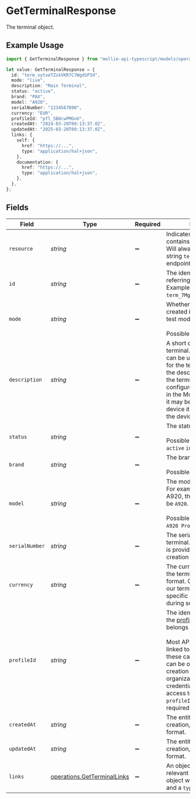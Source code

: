 # GetTerminalResponse

The terminal object.

## Example Usage

```typescript
import { GetTerminalResponse } from "mollie-api-typescript/models/operations";

let value: GetTerminalResponse = {
  id: "term_vytxeTZskVKR7C7WgdSP3d",
  mode: "live",
  description: "Main Terminal",
  status: "active",
  brand: "PAX",
  model: "A920",
  serialNumber: "1234567890",
  currency: "EUR",
  profileId: "pfl_5B8cwPMGnU",
  createdAt: "2024-03-20T09:13:37.0Z",
  updatedAt: "2025-03-20T09:13:37.0Z",
  links: {
    self: {
      href: "https://...",
      type: "application/hal+json",
    },
    documentation: {
      href: "https://...",
      type: "application/hal+json",
    },
  },
};
```

## Fields

| Field                                                                                                                                                                                                                                                                                                                      | Type                                                                                                                                                                                                                                                                                                                       | Required                                                                                                                                                                                                                                                                                                                   | Description                                                                                                                                                                                                                                                                                                                | Example                                                                                                                                                                                                                                                                                                                    |
| -------------------------------------------------------------------------------------------------------------------------------------------------------------------------------------------------------------------------------------------------------------------------------------------------------------------------- | -------------------------------------------------------------------------------------------------------------------------------------------------------------------------------------------------------------------------------------------------------------------------------------------------------------------------- | -------------------------------------------------------------------------------------------------------------------------------------------------------------------------------------------------------------------------------------------------------------------------------------------------------------------------- | -------------------------------------------------------------------------------------------------------------------------------------------------------------------------------------------------------------------------------------------------------------------------------------------------------------------------- | -------------------------------------------------------------------------------------------------------------------------------------------------------------------------------------------------------------------------------------------------------------------------------------------------------------------------- |
| `resource`                                                                                                                                                                                                                                                                                                                 | *string*                                                                                                                                                                                                                                                                                                                   | :heavy_minus_sign:                                                                                                                                                                                                                                                                                                         | Indicates the response contains a terminal object. Will always contain the string `terminal` for this endpoint.                                                                                                                                                                                                            |                                                                                                                                                                                                                                                                                                                            |
| `id`                                                                                                                                                                                                                                                                                                                       | *string*                                                                                                                                                                                                                                                                                                                   | :heavy_minus_sign:                                                                                                                                                                                                                                                                                                         | The identifier uniquely referring to this terminal. Example: `term_7MgL4wea46qkRcoTZjWEH`.                                                                                                                                                                                                                                 | term_vytxeTZskVKR7C7WgdSP3d                                                                                                                                                                                                                                                                                                |
| `mode`                                                                                                                                                                                                                                                                                                                     | *string*                                                                                                                                                                                                                                                                                                                   | :heavy_minus_sign:                                                                                                                                                                                                                                                                                                         | Whether this entity was created in live mode or in test mode.<br/><br/>Possible values: `live` `test`                                                                                                                                                                                                                      | live                                                                                                                                                                                                                                                                                                                       |
| `description`                                                                                                                                                                                                                                                                                                              | *string*                                                                                                                                                                                                                                                                                                                   | :heavy_minus_sign:                                                                                                                                                                                                                                                                                                         | A short description of the terminal. The description can be used as an identifier for the terminal. Currently, the description is set when the terminal is initially configured. It will be visible in the Mollie Dashboard, and it may be visible on the device itself depending on the device.                           | Main Terminal                                                                                                                                                                                                                                                                                                              |
| `status`                                                                                                                                                                                                                                                                                                                   | *string*                                                                                                                                                                                                                                                                                                                   | :heavy_minus_sign:                                                                                                                                                                                                                                                                                                         | The status of the terminal.<br/><br/>Possible values: `pending` `active` `inactive`                                                                                                                                                                                                                                        | active                                                                                                                                                                                                                                                                                                                     |
| `brand`                                                                                                                                                                                                                                                                                                                    | *string*                                                                                                                                                                                                                                                                                                                   | :heavy_minus_sign:                                                                                                                                                                                                                                                                                                         | The brand of the terminal.<br/><br/>Possible values: `PAX`                                                                                                                                                                                                                                                                 | PAX                                                                                                                                                                                                                                                                                                                        |
| `model`                                                                                                                                                                                                                                                                                                                    | *string*                                                                                                                                                                                                                                                                                                                   | :heavy_minus_sign:                                                                                                                                                                                                                                                                                                         | The model of the terminal. For example for a PAX A920, this field's value will be `A920`.<br/><br/>Possible values: `A35` `A77` `A920` `A920 Pro` `IM30`                                                                                                                                                                   | A920                                                                                                                                                                                                                                                                                                                       |
| `serialNumber`                                                                                                                                                                                                                                                                                                             | *string*                                                                                                                                                                                                                                                                                                                   | :heavy_minus_sign:                                                                                                                                                                                                                                                                                                         | The serial number of the terminal. The serial number is provided at terminal creation time.                                                                                                                                                                                                                                | 1234567890                                                                                                                                                                                                                                                                                                                 |
| `currency`                                                                                                                                                                                                                                                                                                                 | *string*                                                                                                                                                                                                                                                                                                                   | :heavy_minus_sign:                                                                                                                                                                                                                                                                                                         | The currency configured on the terminal, in ISO 4217 format. Currently most of our terminals are bound to a specific currency, chosen during setup.                                                                                                                                                                        | EUR                                                                                                                                                                                                                                                                                                                        |
| `profileId`                                                                                                                                                                                                                                                                                                                | *string*                                                                                                                                                                                                                                                                                                                   | :heavy_minus_sign:                                                                                                                                                                                                                                                                                                         | The identifier referring to the [profile](get-profile) this entity belongs to.<br/><br/>Most API credentials are linked to a single profile. In these cases the `profileId` can be omitted in the creation request. For organization-level credentials such as OAuth access tokens however, the `profileId` parameter is required. | pfl_5B8cwPMGnU                                                                                                                                                                                                                                                                                                             |
| `createdAt`                                                                                                                                                                                                                                                                                                                | *string*                                                                                                                                                                                                                                                                                                                   | :heavy_minus_sign:                                                                                                                                                                                                                                                                                                         | The entity's date and time of creation, in [ISO 8601](https://en.wikipedia.org/wiki/ISO_8601) format.                                                                                                                                                                                                                      | 2024-03-20T09:13:37.0Z                                                                                                                                                                                                                                                                                                     |
| `updatedAt`                                                                                                                                                                                                                                                                                                                | *string*                                                                                                                                                                                                                                                                                                                   | :heavy_minus_sign:                                                                                                                                                                                                                                                                                                         | The entity's date and time of creation, in [ISO 8601](https://en.wikipedia.org/wiki/ISO_8601) format.                                                                                                                                                                                                                      | 2025-03-20T09:13:37.0Z                                                                                                                                                                                                                                                                                                     |
| `links`                                                                                                                                                                                                                                                                                                                    | [operations.GetTerminalLinks](../../models/operations/getterminallinks.md)                                                                                                                                                                                                                                                 | :heavy_minus_sign:                                                                                                                                                                                                                                                                                                         | An object with several relevant URLs. Every URL object will contain an `href` and a `type` field.                                                                                                                                                                                                                          |                                                                                                                                                                                                                                                                                                                            |